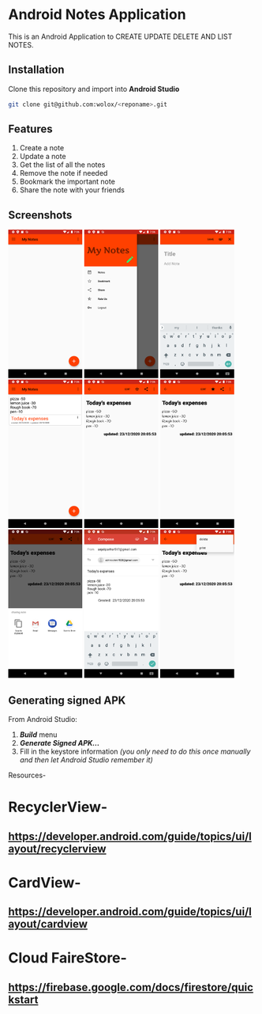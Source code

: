 # Android Notes Application

This is an Android Application to CREATE UPDATE DELETE AND LIST NOTES.

## Installation
Clone this repository and import into **Android Studio**
```bash
git clone git@github.com:wolox/<reponame>.git
```

## Features

1. Create a note
2. Update a note
3. Get the list of all the notes
4. Remove the note if needed
5. Bookmark the important note
6. Share the note with your friends


## Screenshots

<img src="images/device-2020-12-23-1.png" height="300" width="150">
<img src="images/device-2020-12-23-2.png" height="300" width="150">
<img src="images/device-2020-12-23-3.png" height="300" width="150">
<img src="images/device-2020-12-23-4.png" height="300" width="150">
<img src="images/device-2020-12-23-5.png" height="300" width="150">
<img src="images/device-2020-12-23-6.png" height="300" width="150">
<img src="images/device-2020-12-23-7.png" height="300" width="150">
<img src="images/device-2020-12-23-8.png" height="300" width="150">
<img src="images/device-2020-12-23-9.png" height="300" width="150">

## Generating signed APK
From Android Studio:
1. ***Build*** menu
2. ***Generate Signed APK...***
3. Fill in the keystore information *(you only need to do this once manually and then let Android Studio remember it)*

Resources-
# RecyclerView-
## https://developer.android.com/guide/topics/ui/layout/recyclerview
# CardView-
## https://developer.android.com/guide/topics/ui/layout/cardview
# Cloud FaireStore-
## https://firebase.google.com/docs/firestore/quickstart
